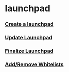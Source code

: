 # launchpad



### [Create a launchpad](create-a-launchpad.md)
### [Update Launchpad](update-a-launchpad.md)
### [Finalize Launchpad](finalize-a-launchpad.md)
### [Add/Remove Whitelists](add-remove-whitelists.md)